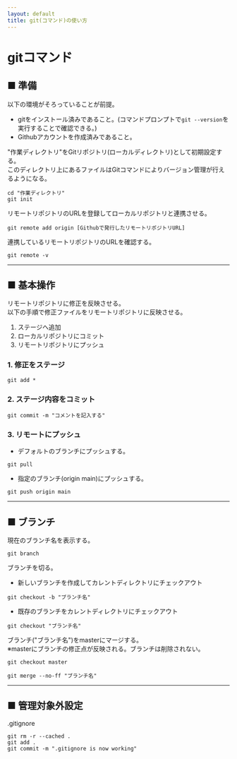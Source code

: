 ```yaml
---
layout: default
title: git(コマンド)の使い方
---
```


# gitコマンド

## ■ 準備

以下の環境がそろっていることが前提。
- gitをインストール済みであること。(コマンドプロンプトで`git --version`を実行することで確認できる。)  
- Githubアカウントを作成済みであること。  



"作業ディレクトリ"をGitリポジトリ(ローカルディレクトリ)として初期設定する。  
このディレクトリ上にあるファイルはGitコマンドによりバージョン管理が行えるようになる。  
```
cd "作業ディレクトリ"
git init
```

リモートリポジトリのURLを登録してローカルリポジトリと連携させる。  
```
git remote add origin [Githubで発行したリモートリポジトリURL]
```

連携しているリモートリポジトリのURLを確認する。
```
git remote -v
```


___
## ■ 基本操作
リモートリポジトリに修正を反映させる。  
以下の手順で修正ファイルをリモートリポジトリに反映させる。  
1. ステージへ追加
2. ローカルリポジトリにコミット
3. リモートリポジトリにプッシュ

### 1. 修正をステージ
```
git add *
```

### 2. ステージ内容をコミット
```
git commit -m "コメントを記入する"
```

### 3. リモートにプッシュ
- デフォルトのブランチにプッシュする。
```
git pull
```

- 指定のブランチ(origin main)にプッシュする。
```
git push origin main
```

___
## ■ ブランチ

現在のブランチ名を表示する。
```
git branch
```

ブランチを切る。
- 新しいブランチを作成してカレントディレクトリにチェックアウト
```
git checkout -b "ブランチ名"
```

- 既存のブランチをカレントディレクトリにチェックアウト
```
git checkout "ブランチ名"
```

ブランチ("ブランチ名")をmasterにマージする。  
※masterにブランチの修正点が反映される。ブランチは削除されない。
```
git checkout master

git merge --no-ff "ブランチ名"
```

___
## ■ 管理対象外設定

.gitignore

```
git rm -r --cached .
git add .
git commit -m ".gitignore is now working"
```

